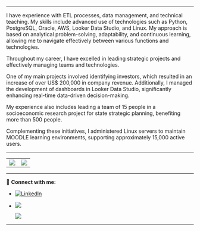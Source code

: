 
---

I have experience with ETL processes, data management, and technical teaching. My skills include advanced use of technologies such as Python, PostgreSQL, Oracle, AWS, Looker Data Studio, and Linux. My approach is based on analytical problem-solving, adaptability, and continuous learning, allowing me to navigate effectively between various functions and technologies.

Throughout my career, I have excelled in leading strategic projects and effectively managing teams and technologies.

One of my main projects involved identifying investors, which resulted in an increase of over US$ 200,000 in company revenue. Additionally, I managed the development of dashboards in Looker Data Studio, significantly enhancing real-time data-driven decision-making.

My experience also includes leading a team of 15 people in a socioeconomic research project for state strategic planning, benefiting more than 500 people.

Complementing these initiatives, I administered Linux servers to maintain MOODLE learning environments, supporting approximately 15,000 active users.

---

<table>
  <tr>
    <td>
      <img src="https://github-readme-stats.vercel.app/api?username=douglasepol&show_icons=true&title_color=783c00&text_color=af552e&icon_color=783c00&bg_color=f8efd4&cache_seconds=2300">
    </td>
    <td>
      <img src="https://github-readme-stats.vercel.app/api/top-langs/?username=douglasepol&layout=compact&title_color=783c00&text_color=af552e&bg_color=f8efd4">
    </td>
  </tr>
</table>

---

🔗 **Connect with me:**
- [![LinkedIn](https://img.shields.io/badge/linkedin-%230077B5.svg?style=for-the-badge&logo=linkedin&logoColor=white)](https://www.linkedin.com/in/douglas-sepol/)
- <a href="mailto:douglasmendes18ds@gmail.com" target="_blank">
    <img src="https://img.shields.io/badge/Gmail-D14836?style=for-the-badge&logo=gmail&logoColor=white" />
  </a>


  ![](https://komarev.com/ghpvc/?username=douglasepol&color=lightgrey)  
---
